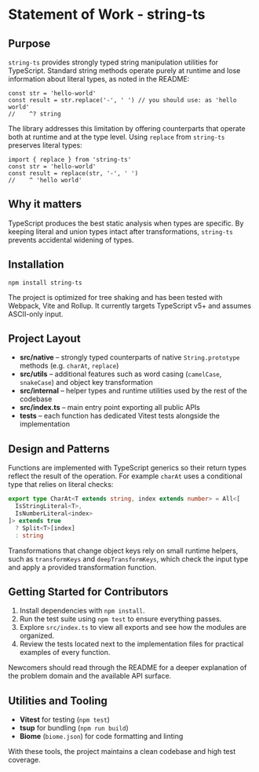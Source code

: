 # Statement of Work - string-ts

## Purpose

`string-ts` provides strongly typed string manipulation utilities for TypeScript. Standard string methods operate purely at runtime and lose information about literal types, as noted in the README:

```
const str = 'hello-world'
const result = str.replace('-', ' ') // you should use: as 'hello world'
//    ^? string
```

The library addresses this limitation by offering counterparts that operate both at runtime and at the type level. Using `replace` from `string-ts` preserves literal types:

```
import { replace } from 'string-ts'
const str = 'hello-world'
const result = replace(str, '-', ' ')
//    ^ 'hello world'
```

## Why it matters

TypeScript produces the best static analysis when types are specific. By keeping literal and union types intact after transformations, `string-ts` prevents accidental widening of types.

## Installation

```
npm install string-ts
```

The project is optimized for tree shaking and has been tested with Webpack, Vite and Rollup. It currently targets TypeScript v5+ and assumes ASCII-only input.

## Project Layout

- **src/native** – strongly typed counterparts of native `String.prototype` methods (e.g. `charAt`, `replace`)
- **src/utils** – additional features such as word casing (`camelCase`, `snakeCase`) and object key transformation
- **src/internal** – helper types and runtime utilities used by the rest of the codebase
- **src/index.ts** – main entry point exporting all public APIs
- **tests** – each function has dedicated Vitest tests alongside the implementation

## Design and Patterns

Functions are implemented with TypeScript generics so their return types reflect the result of the operation. For example `charAt` uses a conditional type that relies on literal checks:

```ts
export type CharAt<T extends string, index extends number> = All<[
  IsStringLiteral<T>,
  IsNumberLiteral<index>
]> extends true
  ? Split<T>[index]
  : string
```

Transformations that change object keys rely on small runtime helpers, such as `transformKeys` and `deepTransformKeys`, which check the input type and apply a provided transformation function.

## Getting Started for Contributors

1. Install dependencies with `npm install`.
2. Run the test suite using `npm test` to ensure everything passes.
3. Explore `src/index.ts` to view all exports and see how the modules are organized.
4. Review the tests located next to the implementation files for practical examples of every function.

Newcomers should read through the README for a deeper explanation of the problem domain and the available API surface.

## Utilities and Tooling

- **Vitest** for testing (`npm test`)
- **tsup** for bundling (`npm run build`)
- **Biome** (`biome.json`) for code formatting and linting

With these tools, the project maintains a clean codebase and high test coverage.

